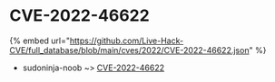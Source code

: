 # CVE-2022-46622
{% embed url="https://github.com/Live-Hack-CVE/full_database/blob/main/cves/2022/CVE-2022-46622.json" %}

* sudoninja-noob ~> [CVE-2022-46622](https://www.alice-snow.ru/2022/database/cve-2022-46622/cve-2022-46622-sudoninja-noob)